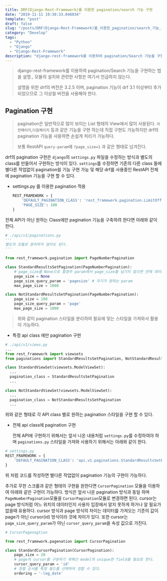 ```yaml
---
title: DRF(Django-Rest-Framework)를 이용한 pagination/search 기능 구현
date: "2019-11-11 19:30:33.046034"
template: "post"
draft: false
slug: "/posts/DRF(Django-Rest-Framework)를_이용한_pagination/search_기능_구현/"
category: "Develop"
tags:
  - "Python"
  - "Django"
  - "Django-Rest-Framework"
description: "django-rest-framework를 이용하여 pagination/Search 기능을 구현하는 법을 설명."
---
```


> django-rest-framework를 이용하여 pagination/Search 기능을 구현하는 법을 설명., 모듈의 설치와 관련한 사항은 여기서 언급하지 않는다.
>
> 설명을 위한 drf의 버전은 3.2.5 이며, pagination 기능이 drf 3.1 이상부터 추가되었으므로 그 이상읠 버전을 사용해야 한다.

## Pagination 구현

> pagination은 일반적으로 많이 보이는 List 형태의 View에서 많이 사용된다.  `이전페이지`,`다음페이지` 등과 같은 기능을 구현 하는데 직접 구현도 가능하지만 drf의 pagination 기능을 사용하면 손쉽게 처리가 가능하다.
>
> 보통 RestAPI `query-param`에 `?page_size=1` 과 같은 형태로 넘겨진다. 

drf의 pagination 구현은 `django`의 `settings.py` 파일을 수정하는 방식과 별도의 class를 만들어서 구현하는 방식이 있다. `settings`를 수정하면 기존의 다른 class 들에 별다른 작업없이 pagination읠 기능 구현 가능 및 해당 drf를 사용중인 RestAPI 전체에 pagination 기능을 구현 할 수 있다.

- settings.py 를 이용한 pagination 적용

  ```python
  REST_FRAMEWORK = {
      'DEFAULT_PAGINATION_CLASS': 'rest_framework.pagination.LimitOffsetPagination',
      'PAGE_SIZE': 100
  }
  ```



전체 API가 아닌 원하는 Class에만 pagination 기능을 구축하려 한다면 아래와 같이 한다.

```python
# ./api/v1/paginations.py
'''
별도의 모듈로 분리하지 않아도 된다.
''' 

from rest_framework.pagination import PageNumberPagination

class StandardResultsSetPagination(PageNumberPagination):
    # page_size를 None으로 할경우 param에서 page_size를 넘기지 않으면 전체 데이터를 가져온다.
    page_size = None
    page_size_query_param = 'pagesize' # 자기가 원하는 param
    max_page_size = 1000

class NotStandardResultsSetPagination(PageNumberPagination):
    page_size = 100
    page_size_query_param = 'page'
    max_page_size = 1000

```

> 위와 같이 pagination 스타일을 분리하여 필요에 맞는 스타일을 가져와서 활용이 가능하다.

- 특정 api class 에만 pagination 구현

```python
# ./api/v1/views.py
...
from rest_framework import viewsets
from paginations import StandardResultsSetPagination, NotStandardResultsSetPagination

class StandardViewSet(viewsets.ModelViewSet):
  ...
  pagination_class = StandardResultsSetPagination
  ...
  
class NotStandardViewSet(viewsets.ModelViewSet):
  ...
  pagination_class = NotStandardResultsSetPagination
  ...
```

위와 같은 형태로 각 API class 별로 원하는 pagination 스타일을 구현 할 수 있다.

- 전체 api class에 pagination 구현

  전체 API에 구현하기 위해서는 앞서 나온 내용처럼 `settings.py`를 수정하여야 하며 `paginations.py` 스타일을 가져와 사용하기 위해서는 아래와 같이 한다.

```python
# settings.py
REST_FRAMEWORK = {
    'DEFAULT_PAGINATION_CLASS': 'api.v1.paginations.StandardResultsSetPagination'
}
```



위 처럼 코드를 작성하면 별다른 작업없이 pagination 기능의 구현이 가능하다.

추가로 무한 스크롤과 같은 형태의 구현을 원한다면 `CursorPagination` 모듈을 이용하여 아래와 같은 구현이 가능하다. 방식은 앞서 나온 pagination 방식과 동일 하며  `PageNumberPagination`모듈을  `CursorPagination`모듈로 변경하면 된다. cursor는 page 방식처럼 어느 위치의 데이터인지 사용자 입장에서 알지 못하게 하거나 알 필요가 없을때 유용하다. cursor 방식과 page 방식의 차이는 데이터를 가져오는 기준의 값이 page가 아닌 cursor(id) 방식이라 것에 차이가 있다. 또한 cursor는 `page_size_query_param`가 아닌 `cursor_query_param`을 속성 값으로 가진다.

```python
# CursorPagenagtion

from rest_framework.pagenation import CursorPagination

class StandardCursorPagination(CursorPagination):
    page_size = 20
    # page의 cursor를 구분하기 위해선 model의 unique한 field를 필요로 한다.
    cursor_query_param = 'id'
    # 정렬 순서를 특정 필드를 선택하여 정할 수 있다.
    ordering = '-log_date'
```
